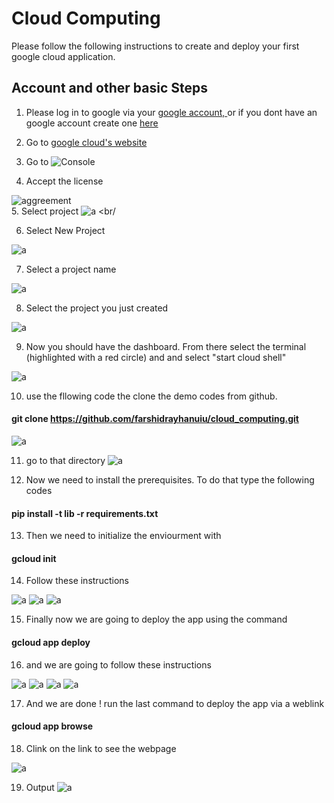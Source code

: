 # Cloud Computing

Please follow the following instructions to create and deploy your first google cloud application. 

## Account and other basic Steps
1. Please log in to google via your <a href="https://accounts.google.com/signin/v2/identifier?service=mail&passive=true&rm=false&continue=https%3A%2F%2Fmail.google.com%2Fmail%2F&ss=1&scc=1&ltmpl=default&ltmplcache=2&emr=1&osid=1&flowName=GlifWebSignIn&flowEntry=ServiceLogin">google account, </a> or if you dont have an google account create one <a href="https://accounts.google.com/signup/v2/webcreateaccount?hl=en&flowName=GlifWebSignIn&flowEntry=SignUp">here</a> 

2. Go to <a href="https://cloud.google.com">google cloud's website</a>
3. Go to ![Console](https://raw.githubusercontent.com/farshidrayhanuiu/cloud_computing/master/1.PNG)
4. Accept the license 

  
![aggreement](https://raw.githubusercontent.com/farshidrayhanuiu/cloud_computing/master/2.PNG)  
5. Select project ![a](https://raw.githubusercontent.com/farshidrayhanuiu/cloud_computing/master/3.PNG)    <br/
  
  
6. Select New Project    

  
![a](https://raw.githubusercontent.com/farshidrayhanuiu/cloud_computing/master/4.PNG)  

7. Select a project name  


![a](https://raw.githubusercontent.com/farshidrayhanuiu/cloud_computing/master/5.PNG)  


8. Select the project you just created    

![a](https://raw.githubusercontent.com/farshidrayhanuiu/cloud_computing/master/18.PNG)    




9. Now you should have the dashboard. From there select the terminal (highlighted with a red circle) and and select "start cloud shell"   


![a](https://raw.githubusercontent.com/farshidrayhanuiu/cloud_computing/master/6.PNG)

10. use the fllowing code the clone the demo codes from github.
 #### git clone https://github.com/farshidrayhanuiu/cloud_computing.git
![a](https://raw.githubusercontent.com/farshidrayhanuiu/cloud_computing/master/7.PNG)

11. go to that directory 
![a](https://raw.githubusercontent.com/farshidrayhanuiu/cloud_computing/master/8.PNG)

12. Now we need to install the prerequisites. To do that type the following codes  
#### pip install -t lib -r requirements.txt
13. Then we need to initialize the enviourment with 
#### gcloud init  





14. Follow these instructions 

  
![a](https://raw.githubusercontent.com/farshidrayhanuiu/cloud_computing/master/14.PNG)
![a](https://raw.githubusercontent.com/farshidrayhanuiu/cloud_computing/master/15.PNG)
![a](https://raw.githubusercontent.com/farshidrayhanuiu/cloud_computing/master/16.PNG)


15. Finally now we are going to deploy the app using the command
#### gcloud app deploy

16. and we are going to follow these instructions


![a](https://raw.githubusercontent.com/farshidrayhanuiu/cloud_computing/master/9.PNG)
![a](https://raw.githubusercontent.com/farshidrayhanuiu/cloud_computing/master/10.PNG)
![a](https://raw.githubusercontent.com/farshidrayhanuiu/cloud_computing/master/11.PNG)
![a](https://raw.githubusercontent.com/farshidrayhanuiu/cloud_computing/master/12.PNG)



17. And we are done ! run the last command to deploy the app via a weblink
#### gcloud app browse

18. Clink on the link to see the webpage 
  
  
![a](https://raw.githubusercontent.com/farshidrayhanuiu/cloud_computing/master/17.PNG)

19. Output
![a](https://raw.githubusercontent.com/farshidrayhanuiu/cloud_computing/master/misc/19.PNG)




  



